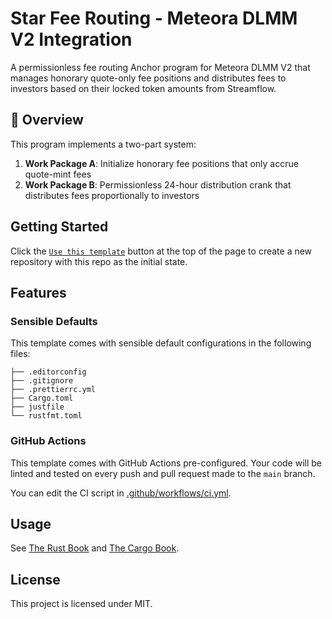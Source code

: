 # Star Fee Routing - Meteora DLMM V2 Integration

A permissionless fee routing Anchor program for Meteora DLMM V2 that manages honorary quote-only fee positions and distributes fees to investors based on their locked token amounts from Streamflow.

## 🎯 Overview

This program implements a two-part system:

1. **Work Package A**: Initialize honorary fee positions that only accrue quote-mint fees
2. **Work Package B**: Permissionless 24-hour distribution crank that distributes fees proportionally to investors

## Getting Started

Click the [`Use this template`](https://github.com/PaulRBerg/rust-template/generate) button at the top of the page to
create a new repository with this repo as the initial state.

## Features

### Sensible Defaults

This template comes with sensible default configurations in the following files:

```text
├── .editorconfig
├── .gitignore
├── .prettierrc.yml
├── Cargo.toml
├── justfile
└── rustfmt.toml
```

### GitHub Actions

This template comes with GitHub Actions pre-configured. Your code will be linted and tested on every push and pull
request made to the `main` branch.

You can edit the CI script in [.github/workflows/ci.yml](./.github/workflows/ci.yml).

## Usage

See [The Rust Book](https://doc.rust-lang.org/book/) and [The Cargo Book](https://doc.rust-lang.org/cargo/index.html).

## License

This project is licensed under MIT.
